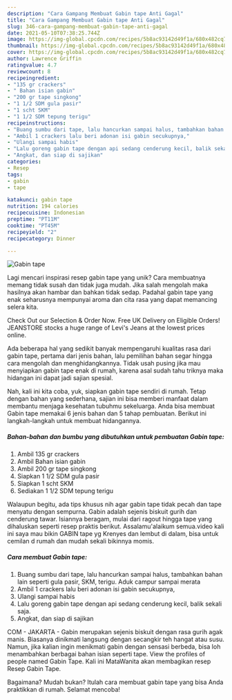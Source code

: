 ```yaml
---
description: "Cara Gampang Membuat Gabin tape Anti Gagal"
title: "Cara Gampang Membuat Gabin tape Anti Gagal"
slug: 346-cara-gampang-membuat-gabin-tape-anti-gagal
date: 2021-05-10T07:38:25.744Z
image: https://img-global.cpcdn.com/recipes/5b8ac93142d49f1a/680x482cq70/gabin-tape-foto-resep-utama.jpg
thumbnail: https://img-global.cpcdn.com/recipes/5b8ac93142d49f1a/680x482cq70/gabin-tape-foto-resep-utama.jpg
cover: https://img-global.cpcdn.com/recipes/5b8ac93142d49f1a/680x482cq70/gabin-tape-foto-resep-utama.jpg
author: Lawrence Griffin
ratingvalue: 4.7
reviewcount: 8
recipeingredient:
- "135 gr crackers"
- " Bahan isian gabin"
- "200 gr tape singkong"
- "1 1/2 SDM gula pasir"
- "1 scht SKM"
- "1 1/2 SDM tepung terigu"
recipeinstructions:
- "Buang sumbu dari tape, lalu hancurkan sampai halus, tambahkan bahan lain seperti gula pasir, SKM, terigu. Aduk campur sampai merata"
- "Ambil 1 crackers lalu beri adonan isi gabin secukupnya,"
- "Ulangi sampai habis"
- "Lalu goreng gabin tape dengan api sedang cenderung kecil, balik sekali saja."
- "Angkat, dan siap di sajikan"
categories:
- Resep
tags:
- gabin
- tape

katakunci: gabin tape 
nutrition: 194 calories
recipecuisine: Indonesian
preptime: "PT11M"
cooktime: "PT45M"
recipeyield: "2"
recipecategory: Dinner

---
```



![Gabin tape](https://img-global.cpcdn.com/recipes/5b8ac93142d49f1a/680x482cq70/gabin-tape-foto-resep-utama.jpg)

Lagi mencari inspirasi resep gabin tape yang unik? Cara membuatnya memang tidak susah dan tidak juga mudah. Jika salah mengolah maka hasilnya akan hambar dan bahkan tidak sedap. Padahal gabin tape yang enak seharusnya mempunyai aroma dan cita rasa yang dapat memancing selera kita.

Check Out our Selection &amp; Order Now. Free UK Delivery on Eligible Orders! JEANSTORE stocks a huge range of Levi&#39;s Jeans at the lowest prices online.

Ada beberapa hal yang sedikit banyak mempengaruhi kualitas rasa dari gabin tape, pertama dari jenis bahan, lalu pemilihan bahan segar hingga cara mengolah dan menghidangkannya. Tidak usah pusing jika mau menyiapkan gabin tape enak di rumah, karena asal sudah tahu triknya maka hidangan ini dapat jadi sajian spesial.


Nah, kali ini kita coba, yuk, siapkan gabin tape sendiri di rumah. Tetap dengan bahan yang sederhana, sajian ini bisa memberi manfaat dalam membantu menjaga kesehatan tubuhmu sekeluarga. Anda bisa membuat Gabin tape memakai 6 jenis bahan dan 5 tahap pembuatan. Berikut ini langkah-langkah untuk membuat hidangannya.

<!--inarticleads1-->

##### Bahan-bahan dan bumbu yang dibutuhkan untuk pembuatan Gabin tape:

1. Ambil 135 gr crackers
1. Ambil  Bahan isian gabin
1. Ambil 200 gr tape singkong
1. Siapkan 1 1/2 SDM gula pasir
1. Siapkan 1 scht SKM
1. Sediakan 1 1/2 SDM tepung terigu


Walaupun begitu, ada tips khusus nih agar gabin tape tidak pecah dan tape menyatu dengan sempurna. Gabin adalah sejenis biskuit gurih dan cenderung tawar. Isiannya beragam, mulai dari ragout hingga tape yang dihaluskan seperti resep praktis berikut. Assalamu&#39;alaikum semua.video kali ini saya mau bikin GABIN tape yg Krenyes dan lembut di dalam, bisa untuk cemilan d rumah dan mudah sekali bikinnya momis. 

<!--inarticleads2-->

##### Cara membuat Gabin tape:

1. Buang sumbu dari tape, lalu hancurkan sampai halus, tambahkan bahan lain seperti gula pasir, SKM, terigu. Aduk campur sampai merata
1. Ambil 1 crackers lalu beri adonan isi gabin secukupnya,
1. Ulangi sampai habis
1. Lalu goreng gabin tape dengan api sedang cenderung kecil, balik sekali saja.
1. Angkat, dan siap di sajikan


COM - JAKARTA - Gabin merupakan sejenis biskuit dengan rasa gurih agak manis. Biasanya dinikmati langsung dengan secangkir teh hangat atau susu. Namun, jika kalian ingin menikmati gabin dengan sensasi berbeda, bisa loh menambahkan berbagai bahan isian seperti tape. View the profiles of people named Gabin Tape. Kali ini MataWanita akan membagikan resep Resep Gabin Tape. 

Bagaimana? Mudah bukan? Itulah cara membuat gabin tape yang bisa Anda praktikkan di rumah. Selamat mencoba!
